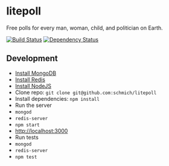 # litepoll

Free polls for every man, woman, child, and politician on Earth.

[![Build Status](https://travis-ci.org/schmich/litepoll.svg?branch=master)](https://travis-ci.org/schmich/litepoll)
[![Dependency Status](https://gemnasium.com/schmich/litepoll.png)](https://gemnasium.com/schmich/litepoll)

## Development

- [Install MongoDB](https://www.mongodb.org/downloads)
- [Install Redis](http://redis.io/download)
- [Install NodeJS](http://nodejs.org/)
- Clone repo: `git clone git@github.com:schmich/litepoll`
- Install dependencies: `npm install`
- Run the server
 - `mongod`
 - `redis-server`
 - `npm start`
 - [http://localhost:3000](http://localhost:3000)
- Run tests
 - `mongod`
 - `redis-server`
 - `npm test`
